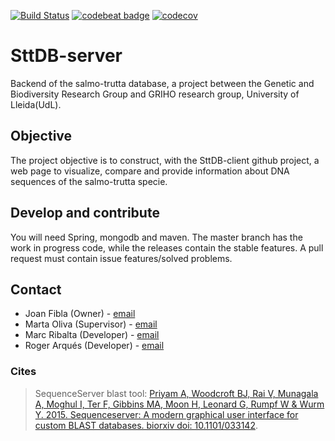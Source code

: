 [![Build Status](https://travis-ci.org/sttDB/sttDB-server.svg?branch=master)](https://travis-ci.org/sttDB/sttDB-server)
[![codebeat badge](https://codebeat.co/badges/56b7288f-7a30-4426-b81f-b2ea4a98df81)](https://codebeat.co/projects/github-com-sttdb-sttdb-server-master)
[![codecov](https://codecov.io/gh/sttDB/sttDB-server/branch/master/graph/badge.svg)](https://codecov.io/gh/sttDB/sttDB-server)

# SttDB-server
Backend of the salmo-trutta database, a project between the Genetic and Biodiversity Research Group and GRIHO research group, University of Lleida(UdL).

## Objective
The project objective is to construct, with the SttDB-client github project, a web page to visualize, compare and provide information about DNA sequences of the salmo-trutta specie.

## Develop and contribute
You will need Spring, mongodb and maven. The master branch has the work in progress code, while the releases contain the stable features.
A pull request must contain issue features/solved problems.

## Contact

* Joan Fibla (Owner) - [email](mailto:joan.fibla@cmb.udl.cat)
* Marta Oliva (Supervisor) - [email](mailto:oliva@diei.udl.cat)
* Marc Ribalta (Developer) - [email](mailto:mrg20@alumnes.udl.cat)
* Roger Arqués (Developer) - [email](mailto:rav3@alumnes.udl.cat)

### Cites

> SequenceServer blast tool: [Priyam A, Woodcroft BJ, Rai V, Munagala A, Moghul I, Ter F, Gibbins MA, Moon H, Leonard G, Rumpf W & Wurm Y. 2015. Sequenceserver: A modern graphical user interface for custom BLAST databases. biorxiv doi: 10.1101/033142](http://www.biorxiv.org/content/early/2015/11/27/033142).
